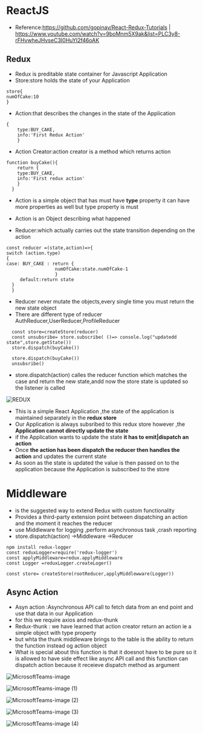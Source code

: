 # ReactJS
* Reference:https://github.com/gopinav/React-Redux-Tutorials | https://www.youtube.com/watch?v=9boMnm5X9ak&list=PLC3y8-rFHvwheJHvseC3I0HuYI2f46oAK
## Redux
* Redux is preditable state container for Javascript Application 
* Store:store holds the state of your Application
```
store{
numOfCake:10
}
```
* Action:that describes the changes in the state of the Application 
```
{
    type:BUY_CAKE,
    info:'First Redux Action'
    }
```
* Action Creator:action creator is a method which returns action
```
function buyCake(){
    return {
    type:BUY_CAKE,
    info:'First redux action'
    }
  }  
```
    
* Action is a simple object that has must have **type** property it can have more properties as well but type property is must
* Action is an Object describing what happened

* Reducer:which actually carries out the state transition depending on the action
```
const reducer =(state,action)=>{
switch (action.type)
{
case: BUY_CAKE : return {
                  numOfCake:state.numOfCake-1
                  }
     default:return state
  }
  } 
  ```
  
* Reducer never  mutate the objects,every single time you must return the new state object
* There are different type of reducer AuthReducer,UserReducer,ProfileReducer
  
```
  const store=createStore(reducer)
  const unsubsribe= store.subscribe( ()=> console.log("updatedd state",store.getState())
  store.dispatch(buyCake())
  
  store.dispatch(buyCake())
  unsubsribe()
```  
 
* store.dispatch(action) calles the reducer function which matches the case and 
  return the new state,andd now the store state is updated so the listener is called 
  
![REDUX](https://user-images.githubusercontent.com/56108097/106353193-c7572080-630e-11eb-9b8f-32fc4e89afa7.jpeg)

* This is a simple React Application ,the state of the application is maintained separately in the **redux store**
* Our Application is always subsribed to this redux store however ,the **Application cannot directly update the state**
* if the Application wants to  update the state **it has to emit|dispatch an action**
* Once **the action has been dispatch the reducer then handles the action** and updates the current state
* As soon as the state is updated the value is then passed on to the application because the Application is subscribed to the store

# Middleware
*  is the suggested way to extend Redux with custom functionality
* Provides a third-party extension point between dispatching an action and the moment it reaches the reducer
* use  Middleware for logging ,perform asynchronous task ,crash reporting
* store.dispatch(action) ->Middleware ->Reducer 
 
 ```
 npm install redux-logger
 const reduxLogger=require('redux-logger')
 const applyMiddleware=redux.applyMiddleware
 const Logger =reduxLogger.createLoger()
 
 const store= createStore(rootReducer,applyMiddlewware(Logger))
 ```
## Async Action 

* Asyn action :Asynchronous API call to fetch data from an end point and use that data in our Application
* for this we require axios and redux-thunk
* Redux-thunk : we have learned that action creator return an action ie a simple object with type property
* but whta the thunk middleware brings to the table is the ability to return the function instead og action object
* What is special about this function is that it doesnot have to be pure so it is allowed to have side effect like async API call and
 this function can dispatch action because it receieve dispatch method as argument 
 
 ![MicrosoftTeams-image](https://user-images.githubusercontent.com/56108097/106365018-c6e37780-6358-11eb-99ab-a57bb55b8823.png)
 
 ![MicrosoftTeams-image (1)](https://user-images.githubusercontent.com/56108097/106365085-23df2d80-6359-11eb-851a-fdbdb8dade5f.png)
 
 ![MicrosoftTeams-image (2)](https://user-images.githubusercontent.com/56108097/106365472-de702f80-635b-11eb-9852-eb93d6c6a9f6.png)
 
 ![MicrosoftTeams-image (3)](https://user-images.githubusercontent.com/56108097/106367147-84289c00-6366-11eb-988b-236f5051cce7.png)
 
 ![MicrosoftTeams-image (4)](https://user-images.githubusercontent.com/56108097/106376936-69364600-63bf-11eb-9ff2-3a5dd1f6820d.png)







  
  
     


